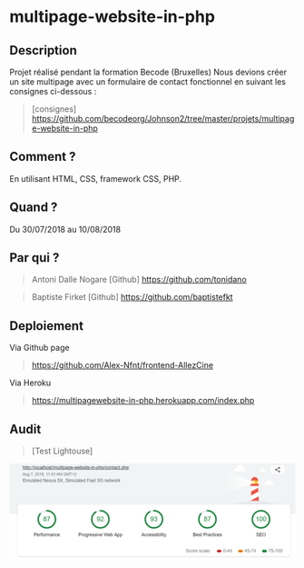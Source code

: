 # multipage-website-in-php

## Description
Projet réalisé pendant la formation Becode (Bruxelles)
Nous devions créer un site multipage avec un formulaire de contact fonctionnel en suivant les consignes ci-dessous :

> [consignes] https://github.com/becodeorg/Johnson2/tree/master/projets/multipage-website-in-php

## Comment ?

En utilisant HTML, CSS, framework CSS, PHP.

## Quand ?

Du 30/07/2018 au 10/08/2018

## Par qui ?

>Antoni Dalle Nogare
[Github] https://github.com/tonidano

>Baptiste Firket
[Github] https://github.com/baptistefkt

## Deploiement

Via Github page

> https://github.com/Alex-Nfnt/frontend-AllezCine

Via Heroku

> https://multipagewebsite-in-php.herokuapp.com/index.php

## Audit

>[Test Lightouse]
<img src="/assets/images/testlighthouse.png" alt=""/>
